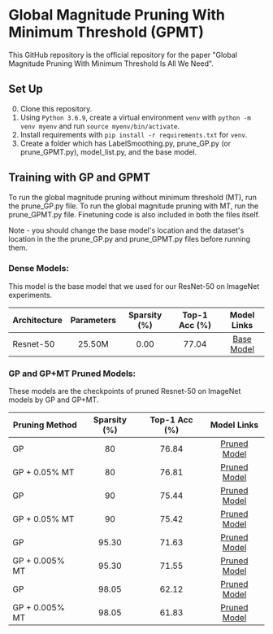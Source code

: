 # Global Magnitude Pruning With Minimum Threshold (GPMT)
This GitHub repository is the official repository for the paper "Global Magnitude Pruning With Minimum Threshold Is All We Need". 

## Set Up
0. Clone this repository.
1. Using `Python 3.6.9`, create a virtual environment `venv` with  `python -m venv myenv` and run `source myenv/bin/activate`.
2. Install requirements with `pip install -r requirements.txt` for `venv`.
3. Create a folder which has LabelSmoothing.py, prune_GP.py (or prune_GPMT.py), model_list.py, and the base model. 

## Training with GP and GPMT
To run the global magnitude pruning without minimum threshold (MT), run the prune_GP.py file. To run the global magnitude pruning with MT, run the prune_GPMT.py file. Finetuning code is also included in both the files itself.

Note - you should change the base model's location and the dataset's location in the the prune_GP.py and prune_GPMT.py files before running them. 

### Dense Models:

This model is the base model that we used for our ResNet-50 on ImageNet experiments.

| Architecture | Parameters | Sparsity (%) | Top-1 Acc (%) | Model Links |
| ------------ | :--------: | :----------: | :-----------: | :---------: |
| Resnet-50        | 25.50M  | 0.00        | 77.04         | [Base Model](https://drive.google.com/file/d/1I7dxZD87-Ftav-BvIxqCWCWGWqYZFVK2/view?usp=sharing) |

### GP and GP+MT Pruned Models:

These models are the checkpoints of pruned Resnet-50 on ImageNet models by GP and GP+MT.

| Pruning Method | Sparsity (%) | Top-1 Acc (%) | Model Links |
| -------------- | :----------: | :-----------: | :---------: |
| GP             | 80           | 76.84         | [Pruned Model](https://drive.google.com/file/d/1bjZdFZiXhfh7fyXS-Mz3GOozAGl0yPDR/view?usp=sharing) |
| GP + 0.05% MT  | 80           | 76.81         | [Pruned Model](https://drive.google.com/file/d/1PkB80RD46vfsuWMxenEbjp5Jq6QXoV3M/view?usp=sharing) |
| GP             | 90           | 75.44         | [Pruned Model](https://drive.google.com/file/d/12V1SHhCxyG6QjrVEP-mT3iB33cLzBWNh/view?usp=sharing) |
| GP + 0.05% MT  | 90           | 75.42         | [Pruned Model](https://drive.google.com/file/d/1mTMHvF_-VNHNbpxFEU5mnfmdTNQoIhck/view?usp=sharing) |
| GP             | 95.30        | 71.63         | [Pruned Model](https://drive.google.com/file/d/1spUS0U2SgB_Dtc0k6pK7wQ24GUD4EnZt/view?usp=sharing) |
| GP + 0.005% MT | 95.30        | 71.55         | [Pruned Model](https://drive.google.com/file/d/1LySjDLF8ixmFQUS7NXC0BeN4Ss9AHOFV/view?usp=sharing) |
| GP             | 98.05        | 62.12         | [Pruned Model](https://drive.google.com/file/d/1K9326WN4xh4x_QoNqLo-T8AlQzBYn8zX/view?usp=sharing) |
| GP + 0.005% MT | 98.05        | 61.83         | [Pruned Model](https://drive.google.com/file/d/1T-_V8sWDJ4WU54n4qNL2V6OtFWZa0JTk/view?usp=sharing) |
